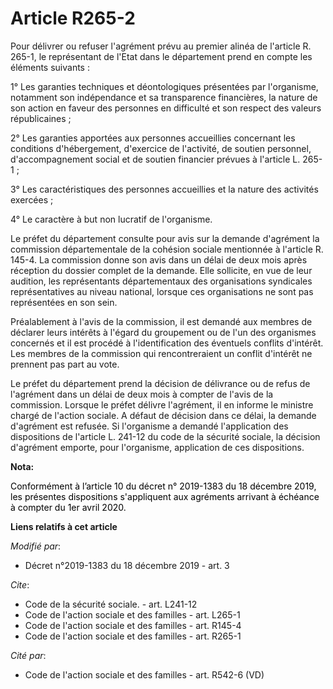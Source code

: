 # Article R265-2

Pour délivrer ou refuser l'agrément prévu au premier alinéa de l'article R. 265-1, le représentant de l'Etat dans le
département prend en compte les éléments suivants :

1° Les garanties techniques et déontologiques présentées par l'organisme, notamment son indépendance et sa transparence
financières, la nature de son action en faveur des personnes en difficulté et son respect des valeurs républicaines ;

2° Les garanties apportées aux personnes accueillies concernant les conditions d'hébergement, d'exercice de l'activité, de
soutien personnel, d'accompagnement social et de soutien financier prévues à l'article L. 265-1 ;

3° Les caractéristiques des personnes accueillies et la nature des activités exercées ;

4° Le caractère à but non lucratif de l'organisme.

Le préfet du département consulte pour avis sur la demande d'agrément la commission départementale de la cohésion sociale
mentionnée à l'article R. 145-4. La commission donne son avis dans un délai de deux mois après réception du dossier complet
de la demande. Elle sollicite, en vue de leur audition, les représentants départementaux des organisations syndicales
représentatives au niveau national, lorsque ces organisations ne sont pas représentées en son sein.

Préalablement à l'avis de la commission, il est demandé aux membres de déclarer leurs intérêts à l'égard du groupement ou de
l'un des organismes concernés et il est procédé à l'identification des éventuels conflits d'intérêt. Les membres de la
commission qui rencontreraient un conflit d'intérêt ne prennent pas part au vote.

Le préfet du département prend la décision de délivrance ou de refus de l'agrément dans un délai de deux mois à compter de
l'avis de la commission. Lorsque le préfet délivre l'agrément, il en informe le ministre chargé de l'action sociale. A défaut
de décision dans ce délai, la demande d'agrément est refusée. Si l'organisme a demandé l'application des dispositions de
l'article L. 241-12 du code de la sécurité sociale, la décision d'agrément emporte, pour l'organisme, application de ces
dispositions.

**Nota:**

<font color="black">Conformément à l’article 10 du décret n° 2019-1383 du 18 décembre 2019, les présentes dispositions
s'appliquent aux agréments arrivant à échéance à compter du 1er avril 2020.</font>

**Liens relatifs à cet article**

_Modifié par_:

  - Décret n°2019-1383 du 18 décembre 2019 - art. 3

_Cite_:

  - Code de la sécurité sociale. - art. L241-12
  - Code de l'action sociale et des familles - art. L265-1
  - Code de l'action sociale et des familles - art. R145-4
  - Code de l'action sociale et des familles - art. R265-1

_Cité par_:

  - Code de l'action sociale et des familles - art. R542-6 (VD)

